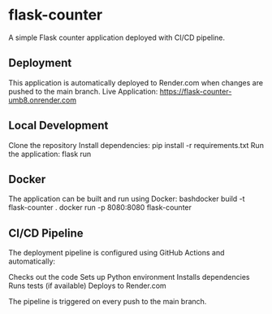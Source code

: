 # flask-counter
A simple Flask counter application deployed with CI/CD pipeline.

## Deployment
This application is automatically deployed to Render.com when changes are pushed to the main branch.
Live Application: https://flask-counter-umb8.onrender.com

## Local Development

Clone the repository
Install dependencies: pip install -r requirements.txt
Run the application: flask run

## Docker
The application can be built and run using Docker:
bashdocker build -t flask-counter .
docker run -p 8080:8080 flask-counter

## CI/CD Pipeline
The deployment pipeline is configured using GitHub Actions and automatically:

Checks out the code
Sets up Python environment
Installs dependencies
Runs tests (if available)
Deploys to Render.com

The pipeline is triggered on every push to the main branch.